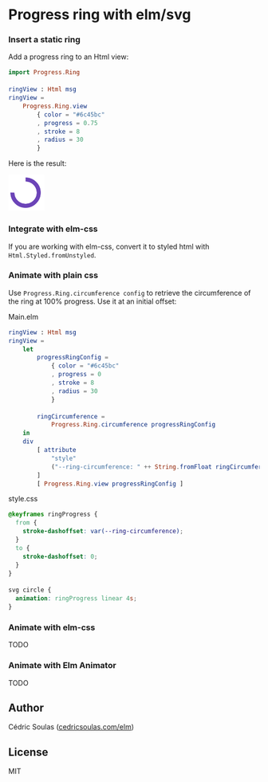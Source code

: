 # Progress ring with elm/svg

### Insert a static ring

Add a progress ring to an Html view:

```elm
import Progress.Ring

ringView : Html msg
ringView =
    Progress.Ring.view
        { color = "#6c45bc"
        , progress = 0.75
        , stroke = 8
        , radius = 30
        }
```

Here is the result:

<img src="https://github.com/cedricss/elm-progress-ring/blob/master/img/ring-example.png?raw=true" width="72"/>

### Integrate with elm-css

If you are working with elm-css, convert it to styled html with `Html.Styled.fromUnstyled`.

### Animate with plain css

Use `Progress.Ring.circumference config` to retrieve the circumference of the ring at 100% progress. Use it at an initial offset:

Main.elm

```elm
ringView : Html msg
ringView =
    let
        progressRingConfig =
            { color = "#6c45bc"
            , progress = 0
            , stroke = 8
            , radius = 30
            }

        ringCircumference =
            Progress.Ring.circumference progressRingConfig
    in
    div
        [ attribute
            "style"
            ("--ring-circumference: " ++ String.fromFloat ringCircumference)
        ]
        [ Progress.Ring.view progressRingConfig ]
```

style.css

```css
@keyframes ringProgress {
  from {
    stroke-dashoffset: var(--ring-circumference);
  }
  to {
    stroke-dashoffset: 0;
  }
}

svg circle {
  animation: ringProgress linear 4s;
}
```

### Animate with elm-css

TODO

### Animate with Elm Animator

TODO

## Author

Cédric Soulas ([cedricsoulas.com/elm](https://cedricsoulas.com/elm))

## License

MIT
